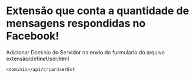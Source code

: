 # Extensão que conta a quantidade de mensagens respondidas no Facebook!

Adicionar Dominio do Servidor no envio do furmulario do arquivo extensão/defineUser.html

```
<dominio>/api/criarUserExt
```
